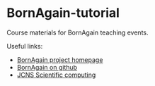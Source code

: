 # BornAgain-tutorial
Course materials for BornAgain teaching events.

Useful links:
* [BornAgain project homepage](http://www.bornagainproject.org)
* [BornAgain on github](https://github.com/scgmlz/BornAgain)
* [JCNS Scientific computing](http://www.fz-juelich.de/jcns/EN/Leistungen/ScientificComputing/_node.html)

